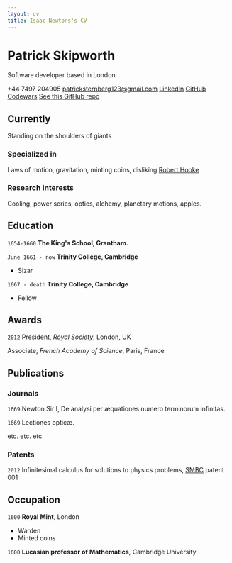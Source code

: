```yaml
---
layout: cv
title: Isaac Newtons's CV
---
```

# Patrick Skipworth
Software developer based in London

<div id="webaddress">
<a>+44 7497 204905</a>
<a href="patricksternberg123@gmail.com">patricksternberg123@gmail.com</a>
<a href="https://www.linkedin.com/in/patrick-skipworth-a87a20145">LinkedIn</a>
<a href="https://github.com/PatSternberg">GitHub</a>
<a href="https://www.codewars.com/users/PatSkip">Codewars</a>
<a href="https://github.com/PatSternberg/markdown-cv.git">See this GitHub repo</a>

## Currently

Standing on the shoulders of giants

### Specialized in

Laws of motion, gravitation, minting coins, disliking [Robert Hooke](http://en.wikipedia.org/wiki/Robert_Hooke)


### Research interests

Cooling, power series, optics, alchemy, planetary motions, apples.


## Education

`1654-1660`
__The King's School, Grantham.__

`June 1661 - now`
__Trinity College, Cambridge__

- Sizar

`1667 - death`
__Trinity College, Cambridge__

- Fellow



## Awards

`2012`
President, *Royal Society*, London, UK

Associate, *French Academy of Science*, Paris, France



## Publications

<!-- A list is also available [online](http://scholar.google.co.uk/citations?user=LTOTl0YAAAAJ) -->

### Journals

`1669`
Newton Sir I, De analysi per æquationes numero terminorum infinitas. 

`1669`
Lectiones opticæ.

etc. etc. etc.

### Patents

`2012`
Infinitesimal calculus for solutions to physics problems, [SMBC](http://www.techdirt.com/articles/20121011/09312820678/if-patents-had-been-around-time-newton.shtml) patent 001


## Occupation

`1600`
__Royal Mint__, London

- Warden
- Minted coins

`1600`
__Lucasian professor of Mathematics__, Cambridge University



<!-- ### Footer

Last updated: May 2013 -->


